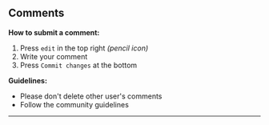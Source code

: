 ## Comments

**How to submit a comment:**
1. Press `edit` in the top right *(pencil icon)*
2. Write your comment
3. Press `Commit changes` at the bottom

**Guidelines:**
- Please don't delete other user's comments
- Follow the community guidelines
---

